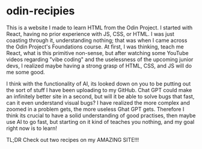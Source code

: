 # odin-recipies
This is a website I made to learn HTML from the Odin Project. I started with React, having no prior experience with JS, CSS, or HTML. I was just coasting through it, understanding nothing; that was when I came across the Odin Project's Foundations course. At first, I was thinking, teach me React, what is this primitive non-sense, but after watching some YouTube videos regarding "vibe coding" and the uselessness of the upcoming junior devs, I realized maybe having a strong grasp of HTML, CSS, and JS will do me some good. 

I think with the functionality of AI, its looked down on you to be putting out the sort of stuff I have been uploading to my GitHub. Chat GPT could make an infinitely better site in a second, but will it be able to solve bugs that fast, can it even understand visual bugs? I have realized the more complex and zoomed in a problem gets, the more useless Ghat GPT gets. Therefore I think its crucial to have a solid understanding of good practises, then maybe use AI to go fast, but starting on it kind of teaches you nothing, and my goal right now is to learn!

TL;DR Check out two recipes on my AMAZING SITE!!!
